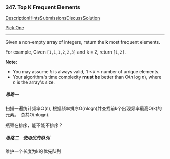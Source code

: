 ### 347. Top K Frequent Elements

[Description](https://leetcode.com/problems/top-k-frequent-elements/description/)[Hints](https://leetcode.com/problems/top-k-frequent-elements/hints/)[Submissions](https://leetcode.com/problems/top-k-frequent-elements/submissions/)[Discuss](https://leetcode.com/problems/top-k-frequent-elements/discuss/)[Solution](https://leetcode.com/problems/top-k-frequent-elements/solution/)

[Pick One](https://leetcode.com/problems/random-one-question/)

------

Given a non-empty array of integers, return the **k** most frequent elements.

For example,
Given `[1,1,1,2,2,3]` and k = 2, return `[1,2]`.

**Note:** 

- You may assume *k* is always valid, 1 ≤ *k* ≤ number of unique elements.
- Your algorithm's time complexity **must be** better than O(*n* log *n*), where *n* is the array's size.



##### 思路一

扫描一遍统计频率O(n), 根据频率排序O(nlogn)并查找前k个出现频率最高O(k)的元素。　总共O(nlogn).

瓶颈在排序，能不能不排序？



##### 思路二　使用优先队列

维护一个长度为k的优先队列



